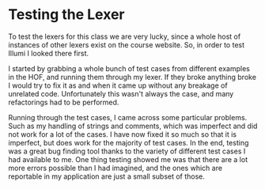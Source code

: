 # Testing the Lexer

To test the lexers for this class we are very lucky, since a whole host of instances of other lexers exist on the course website.
So, in order to test Illumi I looked there first.

I started by grabbing a whole bunch of test cases from different examples in the HOF, and running them through my lexer. If they broke
anything broke I would try to fix it as and when it came up without any breakage of unrelated code. Unfortunately this wasn't always the case,
and many refactorings had to be performed.

Running through the test cases, I came across some particular problems. Such as my handling of strings and comments, which was imperfect and
did not work for a lot of the cases. I have now fixed it so much so that it is imperfect, but does work for the majority of test cases. In
the end, testing was a great bug finding tool thanks to the variety of different test cases I had available to me. One thing testing showed me
was that there are a lot more errors possible than I had imagined, and the ones which are reportable in my application are just a small
subset of those.
